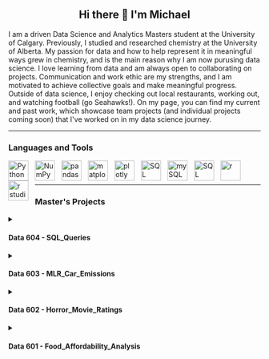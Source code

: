 <h2 align="center">Hi there 👋 I'm Michael</h2>

I am a driven Data Science and Analytics Masters student at the University of Calgary. Previously, I studied and researched chemistry at the University of Alberta. My passion for data and how to help represent it in meaningful ways grew in chemistry, and is the main reason why I am now purusing data science. I love learning from data and am always open to collaborating on projects. Communication and work ethic are my strengths, and I am motivated to achieve collective goals and make meaningful progress. Outside of data science, I enjoy checking out local restaurants, working out, and watching football (go Seahawks!). On my page, you can find my current and past work, which showcase team projects (and individual projects coming soon) that I've worked on in my data science journey. 

---

### Languages and Tools 

<img align="left" alt="Python" width="40px" style="padding-right:10px;" src="https://cdn.jsdelivr.net/gh/devicons/devicon@latest/icons/python/python-original.svg" />
<img align="left" alt="NumPy" width="40px" style="padding-right:10px;" src="https://cdn.jsdelivr.net/gh/devicons/devicon@latest/icons/numpy/numpy-original.svg" />
<img align="left" alt="pandas" width="40px" style="padding-right:10px;" src="https://cdn.jsdelivr.net/gh/devicons/devicon@latest/icons/pandas/pandas-original.svg" />
<img align="left" alt="matplotlib" width="40px" style="padding-right:10px;" src="https://cdn.jsdelivr.net/gh/devicons/devicon@latest/icons/matplotlib/matplotlib-original.svg" />
<img align="left" alt="plotly" width="40px" style="padding-right:10px;" src="https://cdn.jsdelivr.net/gh/devicons/devicon@latest/icons/plotly/plotly-original.svg" />
<img align="left" alt="SQL" width="40px" style="padding-right:10px;" src="https://cdn.jsdelivr.net/gh/devicons/devicon@latest/icons/azuresqldatabase/azuresqldatabase-original.svg" />
<img align="left" alt="mySQL" width="40px" style="padding-right:10px;" src="https://cdn.jsdelivr.net/gh/devicons/devicon@latest/icons/mysql/mysql-original.svg" />
<img align="left" alt="SQL Alchemy" width="40px" style="padding-right:10px;" src="https://cdn.jsdelivr.net/gh/devicons/devicon@latest/icons/sqlalchemy/sqlalchemy-original.svg" />
<img align="left" alt="r" width="40px" style="padding-right:10px;" src="https://cdn.jsdelivr.net/gh/devicons/devicon@latest/icons/r/r-original.svg" />
<img align="left" alt="r studio" width="40px" style="padding-right:10px;" src="https://cdn.jsdelivr.net/gh/devicons/devicon@latest/icons/rstudio/rstudio-original.svg" />
<br/>
<br/>

---

### Master's Projects


<details>
<summary><h4>Data 604 - SQL_Queries</h4></summary> 
 <table>
  <tr>
    <td width= "60%">
      The main focus of data 604 was utilizing SQl through mySQL and SQL Alchemy to effectively navigate and explore databases. My team and I looked into Albertan air quality and what factors may be directly related to specific air quality levels seen in Alberta. We leveraged open source datasets from the Government of Alberta on factors including demographics, agriculture, greenhouse gas emissions, and life expectancy to create a database and find insights through SQL queries. We found some interesting relationships between life expectancy and air quality index in the report, seeing that larger Albertan cities have worse air quality on average but higher overall life expectancies than smaller Albertan towns.
    </td>
    <td width= "40%">
      <img alt="Life Expectancy and Air Quality Index Trends" src="https://github.com/user-attachments/assets/3a2fa9c0-d8a9-4845-b40a-0e68c684efb8" width="2000px"/>
    </td>
  </tr>
</table>
</details>

<details>
<summary><h4>Data 603 - MLR_Car_Emissions</h4></summary>
<table>
  <tr>
    <td width= "60%">
      The two core learning objectives in data 603 were multiple linear regression and logistical regression. I learned how to utilize these two regression methods in R studio using R. My team and I conducted a project on car CO2 emissions, looking to model which components in cars determine their level of CO2 output. Within this project, we created a multiple linear regression model that could account for 99.81% of adjusted variance in car CO2 emissions. Unfortunately, the model did not pass assumption tests for equal variance and normality, but it was a good learning experience for understanding the workflow of making a regression model.
    </td>
    <td width= "40%">
      <img alt="Graph of Standard Residuals vs Fitted Values to Check Equal Variance" src="https://github.com/user-attachments/assets/fa23db56-129c-4b30-a349-f1ea6cd6d968"/>
    </td>
  </tr>
</table>
</details>

<details>
<summary><h4>Data 602 - Horror_Movie_Ratings</h4></summary>
<table>
  <tr>
    <td width= "60%">
      In data 602, I reviewed and put to use fundamental statistics in R through R studio. The main concepts covered included probability, hypothesis testing, confidence intervals, bootstrapping, central limit theorem, and linear regression. This was a fun introductory project my team and I worked on where we conducted hypothesis and confidence interval testing on horror movie data. The project was done around the same time as halloween, so we chose to stay on that brand and be festive with our analysis. We found our data from the IMDb database, and were interested in seeing whether longer or shorter horror movies had higher average ratings on the IMDb scale of 1-10. We found that longer horror movies had higher overall ratings than short horror movies at a 95% confidence level, and the ratings on longer movies were between 0.4 - 0.8 higher on average.
    </td> 
    <td width= "40%">
      <img alt="Food Spending Visualization from Tableau" src="https://github.com/user-attachments/assets/6593a11f-0e4a-4e53-bf47-6b091546d895"/>
    </td>
  </tr>
</table>
</details>

<details>
<summary><h4>Data 601 - Food_Affordability_Analysis</h4></summary>
<table>
  <tr>
    <td width= "50%">
      Data 601's focus was data science in python, and I was taught how to take advantage of a variety of different libraries for data wrangling and analysis (NumPy, pandas, matplotlibs, plotly, etc.). My team and I completed a comprhensive analysis of Canadian food affordability for our class project by utilizing data on Canadian food security levels, food prices, and food spending habits. We cleaned and merged multiple datasets using pandas, completed statistical analysis on the data, and leveraged our free student subscription to tableau to create clear and comprehensive visualizations. We found out many interesting facts, including that for households that fall in the lowest income bracket in Canada, over 30% of their average annual earnings are allocated to food spending. All of our findings are put together in a 42 page final report in my repository.
    </td>
    <td width = "50%">
      <img alt="Food Spending Visualization from Tableau" src="https://github.com/user-attachments/assets/905f75b9-b64f-4e6e-9c6f-8dbe77b9951a"/>
    </td>
  </tr>
</table>
</details>
